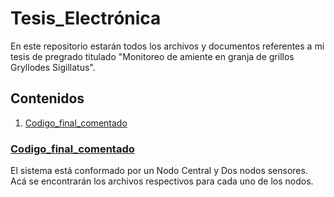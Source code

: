 # **Tesis_Electrónica**
En este repositorio estarán todos los archivos y documentos referentes a mi tesis de pregrado titulado "Monitoreo de amiente en granja de grillos Gryllodes Sigillatus".
 
 ## Contenidos
 1. [Codigo_final_comentado](Tesis_electronica/Codigo_final_comentado)
 
 ### [Codigo_final_comentado](Tesis_electronica/Codigo_final_comentado)
 El sistema está conformado por un Nodo Central y Dos nodos sensores. Acá se encontrarán los archivos respectivos para cada uno de los nodos. 
 

